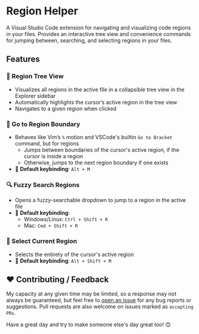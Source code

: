 # Region Helper

A Visual Studio Code extension for navigating and visualizing code regions in your files. Provides an interactive tree view and convenience commands for jumping between, searching, and selecting regions in your files.

## Features

### 📂 Region Tree View

- Visualizes all regions in the active file in a collapsible tree view in the Explorer sidebar
- Automatically highlights the cursor’s active region in the tree view
- Navigates to a given region when clicked

### 🐇 Go to Region Boundary

- Behaves like Vim’s `%` motion and VSCode's builtin `Go to Bracket` command, but for regions
  - Jumps between boundaries of the cursor's active region, if the cursor is inside a region
  - Otherwise, jumps to the next region boundary if one exists
- 📌 **Default keybinding**: `Alt + M`

### 🔍 Fuzzy Search Regions

- Opens a fuzzy-searchable dropdown to jump to a region in the active file
- 📌 **Default keybinding**:
  - Windows/Linux: `Ctrl + Shift + R`
  - Mac: `Cmd + Shift + R`

### 🎯 Select Current Region

- Selects the entirety of the cursor's active region
- 📌 **Default keybinding**: `Alt + Shift + M`

## ❤️ Contributing / Feedback

My capacity at any given time may be limited, so a response may not always be guaranteed, but feel free to [open an issue](https://github.com/alythobani/vscode-region-helper/issues) for any bug reports or suggestions. Pull requests are also welcome on issues marked as `accepting PRs`.

Have a great day and try to make someone else's day great too! 😊
